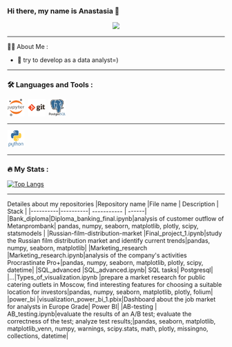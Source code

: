### Hi there, my name is Anastasia 👋

<!--
**A-Peresypkina/A-Peresypkina** is a ✨ _special_ ✨ repository because its `README.md` (this file) appears on your GitHub profile.

Here are some ideas to get you started:

- 🔭 I’m currently working on ...
- 🌱 I’m currently learning ...
- 👯 I’m looking to collaborate on ...
- 🤔 I’m looking for help with ...
- 💬 Ask me about ...
- 📫 How to reach me: ...
- 😄 Pronouns: ...
- ⚡ Fun fact: ...
-->
<div id="header" align="center">
  <img src="https://media.giphy.com/media/v1.Y2lkPTc5MGI3NjExN2UwYjYzOGZhN2ZjZjdkYWZkMmM5YWIyY2U0MGU1MjJiZDAwNGM1MSZlcD12MV9pbnRlcm5hbF9naWZzX2dpZklkJmN0PWc/Rjub7AIEIbXT0tzbr3/giphy.gif" width="100"/>
</div>


---
:woman_technologist: About Me :
- :telescope: try to develop as a data analyst=)

---

### :hammer_and_wrench: Languages and Tools :
<div>
  <img src="https://github.com/devicons/devicon/blob/master/icons/jupyter/jupyter-original-wordmark.svg" title="jupyter"  alt="jupyter" width="40" height="40"/>&nbsp;
  <img src="https://github.com/devicons/devicon/blob/master/icons/git/git-original-wordmark.svg" title="Git"  alt="Git" width="40" height="40"/>&nbsp;
  <img src="https://github.com/devicons/devicon/blob/master/icons/postgresql/postgresql-original-wordmark.svg" title="Postgresql"  alt="Postgresql" width="40" height="40"/>&nbsp;

---

  <img src="https://github.com/devicons/devicon/blob/master/icons/python/python-original-wordmark.svg" title="Python"  alt="Python" width="40" height="40"/>&nbsp;
  
</div>

---

### :fire: My Stats :
[![Top Langs](https://github-readme-stats.vercel.app/api/top-langs/?username=A-Peresypkina&layout=compact&theme=vision-friendly-dark)](https://github.com/anuraghazra/github-readme-stats)

---
Detailes about my repositories
|Repository name |File name | Description | Stack | 
|----------|----------| ----------- | ------|
|Bank_diploma|Diploma_banking_final.ipynb|analysis of customer outflow of Metanprombank| pandas, numpy, seaborn, matplotlib, plotly, scipy, statsmodels |
|Russian-film-distribution-market |Final_project_1.ipynb|study the Russian film distribution market and identify current trends|pandas, numpy, seaborn, matplotlib|
|Marketing_research |Marketing_research.ipynb|analysis of the company's activities Procrastinate Pro+|pandas, numpy, seaborn, matplotlib, plotly, scipy, datetime|
|SQL_advanced |SQL_advanced.ipynb| SQL tasks| Postgresql|
|...|Types_of_visualization.ipynb |prepare a market research for public catering outlets in Moscow, find interesting features for choosing a suitable location for investors|pandas, numpy, seaborn, matplotlib, plotly, folium|
|power_bi |visualization_power_bi_1.pbix|Dashboard about the job market for analysts in Europe Grade| Power BI|
|AB-testing |АВ_testing.ipynb|evaluate the results of an A/B test; evaluate the correctness of the test; analyze test results;|pandas, seaborn, matplotlib, matplotlib_venn, numpy, warnings, scipy.stats, math, plotly, missingno, collections,  datetime|

